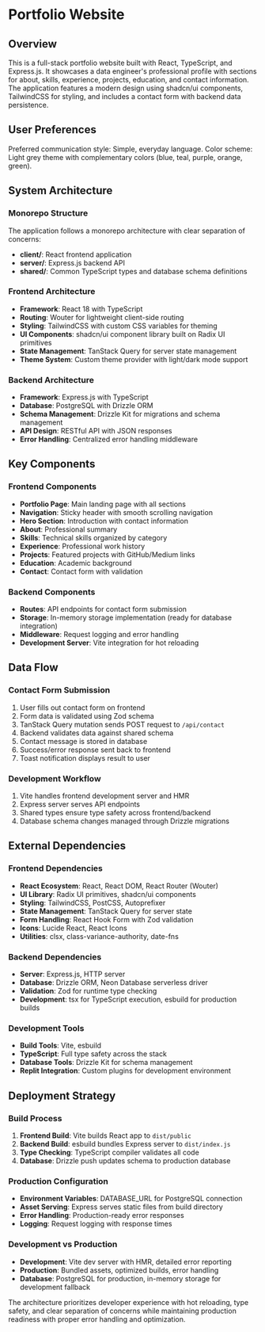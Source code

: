 # Portfolio Website

## Overview

This is a full-stack portfolio website built with React, TypeScript, and Express.js. It showcases a data engineer's professional profile with sections for about, skills, experience, projects, education, and contact information. The application features a modern design using shadcn/ui components, TailwindCSS for styling, and includes a contact form with backend data persistence.

## User Preferences

Preferred communication style: Simple, everyday language.
Color scheme: Light grey theme with complementary colors (blue, teal, purple, orange, green).

## System Architecture

### Monorepo Structure
The application follows a monorepo architecture with clear separation of concerns:
- **client/**: React frontend application
- **server/**: Express.js backend API
- **shared/**: Common TypeScript types and database schema definitions

### Frontend Architecture
- **Framework**: React 18 with TypeScript
- **Routing**: Wouter for lightweight client-side routing
- **Styling**: TailwindCSS with custom CSS variables for theming
- **UI Components**: shadcn/ui component library built on Radix UI primitives
- **State Management**: TanStack Query for server state management
- **Theme System**: Custom theme provider with light/dark mode support

### Backend Architecture
- **Framework**: Express.js with TypeScript
- **Database**: PostgreSQL with Drizzle ORM
- **Schema Management**: Drizzle Kit for migrations and schema management
- **API Design**: RESTful API with JSON responses
- **Error Handling**: Centralized error handling middleware

## Key Components

### Frontend Components
- **Portfolio Page**: Main landing page with all sections
- **Navigation**: Sticky header with smooth scrolling navigation
- **Hero Section**: Introduction with contact information
- **About**: Professional summary
- **Skills**: Technical skills organized by category
- **Experience**: Professional work history
- **Projects**: Featured projects with GitHub/Medium links
- **Education**: Academic background
- **Contact**: Contact form with validation

### Backend Components
- **Routes**: API endpoints for contact form submission
- **Storage**: In-memory storage implementation (ready for database integration)
- **Middleware**: Request logging and error handling
- **Development Server**: Vite integration for hot reloading

## Data Flow

### Contact Form Submission
1. User fills out contact form on frontend
2. Form data is validated using Zod schema
3. TanStack Query mutation sends POST request to `/api/contact`
4. Backend validates data against shared schema
5. Contact message is stored in database
6. Success/error response sent back to frontend
7. Toast notification displays result to user

### Development Workflow
1. Vite handles frontend development server and HMR
2. Express server serves API endpoints
3. Shared types ensure type safety across frontend/backend
4. Database schema changes managed through Drizzle migrations

## External Dependencies

### Frontend Dependencies
- **React Ecosystem**: React, React DOM, React Router (Wouter)
- **UI Library**: Radix UI primitives, shadcn/ui components
- **Styling**: TailwindCSS, PostCSS, Autoprefixer
- **State Management**: TanStack Query for server state
- **Form Handling**: React Hook Form with Zod validation
- **Icons**: Lucide React, React Icons
- **Utilities**: clsx, class-variance-authority, date-fns

### Backend Dependencies
- **Server**: Express.js, HTTP server
- **Database**: Drizzle ORM, Neon Database serverless driver
- **Validation**: Zod for runtime type checking
- **Development**: tsx for TypeScript execution, esbuild for production builds

### Development Tools
- **Build Tools**: Vite, esbuild
- **TypeScript**: Full type safety across the stack
- **Database Tools**: Drizzle Kit for schema management
- **Replit Integration**: Custom plugins for development environment

## Deployment Strategy

### Build Process
1. **Frontend Build**: Vite builds React app to `dist/public`
2. **Backend Build**: esbuild bundles Express server to `dist/index.js`
3. **Type Checking**: TypeScript compiler validates all code
4. **Database**: Drizzle push updates schema to production database

### Production Configuration
- **Environment Variables**: DATABASE_URL for PostgreSQL connection
- **Asset Serving**: Express serves static files from build directory
- **Error Handling**: Production-ready error responses
- **Logging**: Request logging with response times

### Development vs Production
- **Development**: Vite dev server with HMR, detailed error reporting
- **Production**: Bundled assets, optimized builds, error handling
- **Database**: PostgreSQL for production, in-memory storage for development fallback

The architecture prioritizes developer experience with hot reloading, type safety, and clear separation of concerns while maintaining production readiness with proper error handling and optimization.